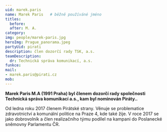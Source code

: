 ```yaml
---
uid: marek.paris
name: Marek Paris  	# běžně používáné jméno
titles:
  before: 
  after: M. A.
category:
img: people/marek-paris.jpg
heroImg: Prague_panorama.jpeg
partyUid: pirati
description: člen dozorčí rady TSK, a.s.
teamDescription:
  dr: Technická správa komunikací, a.s.
funkce:
mail:
- marek.paris@pirati.cz
mob:			 
---
```


**Marek Paris M.A (1991 Praha) byl členem dozorčí rady společnosti Technická správa komunikací a.s., kam byl nominován Piráty..** 

Od ledna roku 2017 členem Pirátské strany. Věnuje se problematice zdravotnictví a komunální politice na Praze 4, kde také žije. V roce 2017 se jako dobrovolník a člen realizačního týmu podílel na kampani do Poslanecké sněmovny Parlamentu ČR.
